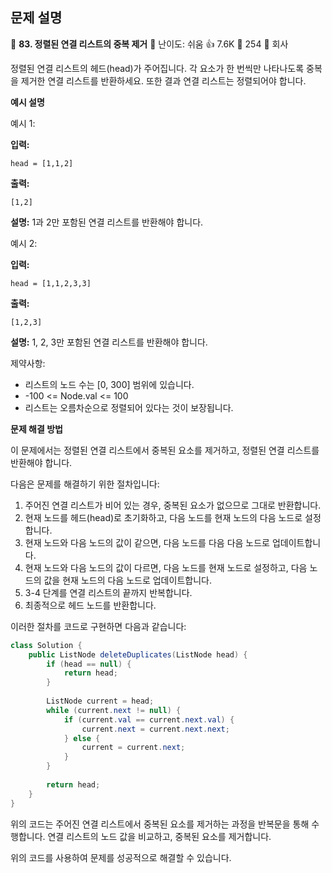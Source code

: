 ## 문제 설명
📌 **83. 정렬된 연결 리스트의 중복 제거**
🌟 난이도: 쉬움
👍 7.6K
💬 254
🏢 회사

정렬된 연결 리스트의 헤드(head)가 주어집니다. 각 요소가 한 번씩만 나타나도록 중복을 제거한 연결 리스트를 반환하세요. 또한 결과 연결 리스트는 정렬되어야 합니다.

**예시 설명**

예시 1:

**입력:**
```plaintext
head = [1,1,2]
```

**출력:**
```plaintext
[1,2]
```

**설명:**
1과 2만 포함된 연결 리스트를 반환해야 합니다.

예시 2:

**입력:**
```plaintext
head = [1,1,2,3,3]
```

**출력:**
```plaintext
[1,2,3]
```

**설명:**
1, 2, 3만 포함된 연결 리스트를 반환해야 합니다.

제약사항:

- 리스트의 노드 수는 [0, 300] 범위에 있습니다.
- -100 <= Node.val <= 100
- 리스트는 오름차순으로 정렬되어 있다는 것이 보장됩니다.

**문제 해결 방법**

이 문제에서는 정렬된 연결 리스트에서 중복된 요소를 제거하고, 정렬된 연결 리스트를 반환해야 합니다.

다음은 문제를 해결하기 위한 절차입니다:

1. 주어진 연결 리스트가 비어 있는 경우, 중복된 요소가 없으므로 그대로 반환합니다.
2. 현재 노드를 헤드(head)로 초기화하고, 다음 노드를 현재 노드의 다음 노드로 설정합니다.
3. 현재 노드와 다음 노드의 값이 같으면, 다음 노드를 다음 다음 노드로 업데이트합니다.
4. 현재 노드와 다음 노드의 값이 다르면, 다음 노드를 현재 노드로 설정하고, 다음 노드의 값을 현재 노드의 다음 노드로 업데이트합니다.
5. 3-4 단계를 연결 리스트의 끝까지 반복합니다.
6. 최종적으로 헤드 노드를 반환합니다.

이러한 절차를 코드로 구현하면 다음과 같습니다:

```java
class Solution {
    public ListNode deleteDuplicates(ListNode head) {
        if (head == null) {
            return head;
        }
        
        ListNode current = head;
        while (current.next != null) {
            if (current.val == current.next.val) {
                current.next = current.next.next;
            } else {
                current = current.next;
            }
        }
        
        return head;
    }
}
```

위의 코드는 주어진 연결 리스트에서 중복된 요소를 제거하는 과정을 반복문을 통해 수행합니다. 연결 리스트의 노드 값을 비교하고, 중복된 요소를 제거합니다.

위의 코드를 사용하여 문제를 성공적으로 해결할 수 있습니다.

